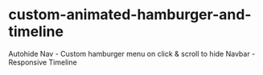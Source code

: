 # custom-animated-hamburger-and-timeline
Autohide Nav - Custom hamburger menu on click & scroll to hide Navbar - Responsive Timeline
